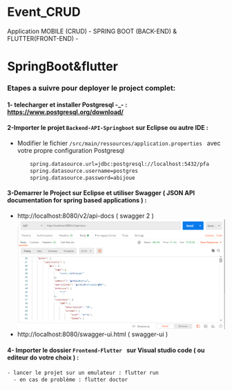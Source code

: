 # Event_CRUD
Application MOBILE (CRUD) - SPRING BOOT (BACK-END) & FLUTTER(FRONT-END) -

# SpringBoot&flutter

### Etapes a suivre pour deployer le project complet:

#### 1- telecharger et installer Postgresql -_- : https://www.postgresql.org/download/ 
   
#### 2-Importer le projet `Backend-API-Springboot` sur Eclipse ou autre IDE :

- Modifier le fichier `/src/main/ressources/application.properties ` avec votre propre configuration Postgresql

    ```
		spring.datasource.url=jdbc:postgresql://localhost:5432/pfa
		spring.datasource.username=postgres
	  	spring.datasource.password=abijoue 
    ```    
	
#### 3-Demarrer le Project sur Eclipse et utiliser Swagger ( JSON API documentation for spring based applications ) :
    
  - http://localhost:8080/v2/api-docs     ( swagger 2 ) 
	![](/images/swagger.png)
  - http://localhost:8080/swagger-ui.html ( swagger-ui )

        
#### 4- Importer le dossier `Frontend-Flutter ` sur Visual studio code ( ou editeur do votre choix ) :

    - lancer le projet sur un emulateur : flutter run 
	  - en cas de problème : flutter doctor
    
    
    
